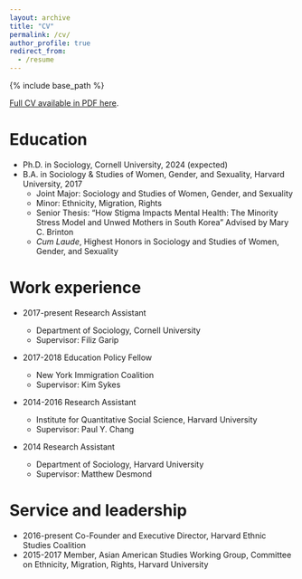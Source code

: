 ```yaml
---
layout: archive
title: "CV"
permalink: /cv/
author_profile: true
redirect_from:
  - /resume
---
```


{% include base_path %}

[Full CV available in PDF here]("juhwan-seo-cv").

Education
======
* Ph.D. in Sociology, Cornell University, 2024 (expected)
* B.A. in Sociology & Studies of Women, Gender, and Sexuality, Harvard University, 2017
  * Joint Major: Sociology and Studies of Women, Gender, and Sexuality
  * Minor: Ethnicity, Migration, Rights
  * Senior Thesis: “How Stigma Impacts Mental Health: The Minority Stress Model and	Unwed Mothers in South Korea” Advised by Mary C. Brinton
  * _Cum Laude_, Highest Honors in Sociology and Studies of Women, Gender, and Sexuality

Work experience
======
* 2017-present Research Assistant
  * Department of Sociology, Cornell University
  * Supervisor: Filiz Garip

* 2017-2018	Education Policy Fellow
  * New York Immigration Coalition
  * Supervisor: Kim Sykes

* 2014-2016 Research Assistant
  * Institute for Quantitative Social Science, Harvard University
  * Supervisor: Paul Y. Chang

* 2014 Research Assistant
  * Department of Sociology, Harvard University
  * Supervisor: Matthew Desmond
  
Service and leadership
======
* 2016-present Co-Founder and Executive Director, Harvard Ethnic Studies Coalition
* 2015-2017	Member, Asian American Studies Working Group, Committee on Ethnicity, Migration, Rights, Harvard University
